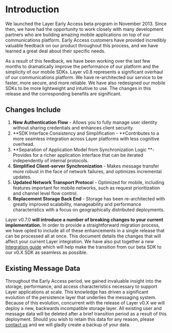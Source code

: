# Introduction

We launched the Layer Early Access beta program in November 2013. Since then, we have had the opportunity to work closely with many development partners who are building amazing mobile applications on top of our communications platform. Early Access customers have provided incredibly valuable feedback on our product throughout this process, and we have learned a great deal about their specific needs.

As a result of this feedback, we have been working over the last few months to dramatically improve the performance of our platform and the simplicity of our mobile SDKs. Layer v0.8 represents a significant overhaul of our communications platform. We have re-architected our service to be faster, more secure, and more reliable. We have also redesigned our mobile SDKs to be more lightweight and intuitive to use. The changes in this release and the corresponding benefits are significant.  

## Changes Include

  1. **New Authentication Flow** - Allows you to fully manage user identity without sharing credentials and enhances client security.
  2. **SDK Interface Consistency and Simplification - **Contributes to a more seamless integration across Layer platforms with less cognitive overhead.
  3. **Separation of Application Model from Synchronization Logic **- Provides for a richer application interface that can be iterated independently of internal protocols.
  4. **Simplified Client-server Synchronization** - Makes message transfer more robust in the face of network failures, and optimizes incremental updates.
  5. **Updated Network Transport Protoco**l - Optimized for mobile, including features important for mobile networks, such as request prioritization and channel level flow control.
  6. **Replacement Storage Back End** - Storage has been re-architected with greatly improved scalability, manageability and performance characteristics with a focus on geographically distributed deployments.

Layer v0.7.0 **will introduce a number of breaking changes to your current implementation.** In order to provide a straightforward migration process, we have opted to include all of these enhancements in a single release that can be processed all at once. This document details the changes that will affect your current Layer integration. We have also put together a new [Integration guide](/docs/integration) which will help make the transition from our beta SDK to our v0.X SDK as seamless as possible. 

## Existing Message Data

Throughout the Early Access period, we gained invaluable insight into the storage, performance, and access characteristics necessary to support Layer applications at scale. This knowledge has driven a significant evolution of the persistence layer that underlies the messaging system. Because of this evolution, concurrent with the release of Layer v0.X we will deploy a new, backwards incompatible storage layer. All existing user and message data will be deleted after a brief transition period as a result of this deployment. Should you wish to retain this data for any reason, please [contact us](mailto:support@layer.com) and we will gladly create a backup of your data.
